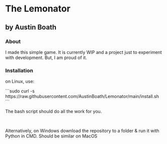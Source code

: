 <h1> The Lemonator </h1>
<h2> by Austin Boath </h2>
<h3> About </h3>
<p> I made this simple game. It is currently WIP and a project just to experiment with development. But, I am proud of it. </p>
<h3> Installation </h3>
<p> on Linux, use: </p>
  ```sudo curl -s https://raw.githubusercontent.com/AustinBoath/Lemonator/main/install.sh ```
<p> The bash script should do all the work for you. </p>
<br>
<p> Alternatively, on Windows download the repository to a folder & run it with Python in CMD. Should be similar on MacOS </p>

